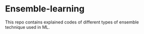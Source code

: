 # Ensemble-learning
This repo contains explained codes of different types of ensemble technique used in ML.
